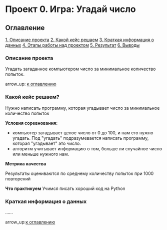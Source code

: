 # Проект 0. Игра: Угадай число

## Оглавление
[1. Описание проекта](https://github.com/dschrg/data_science/blob/main/README.md#Описание-проекта)
[2. Какой кейс решаем](https://github.com/dschrg/data_science/blob/main/README.md#Какой-кейс-решаем)
[3. Краткая информация о данных](https://github.com/dschrg/data_science/blob/main/README.md#Краткая-информация-о-данных)
[4. Этапы работы над проектом](https://github.com/dschrg/data_science/blob/main/README.md#Этапы-работы-над-проектом)
[5. Результат](https://github.com/dschrg/data_science/blob/main/README.md#Результат)
[6. Выводы](https://github.com/dschrg/data_science/blob/main/README.md#Выводы)

### Описание проекта
Угадать загаданное компьютером число за минимальное количество попыток.

arrow_up: [к оглавлению](https://github.com/dschrg/data_science/blob/main/README.md#Оглавление)

### Какой кейс решаем?

Нужно написать программу, которая угадывает число за минимальное количество попыток

**Условия соревнования:**
- компьютер загадывает целое число от 0 до 100, и нам его нужно угадать. Под "угадать" подразумевается написать программу, которая "угадывает" это число.
- алгоритм учитывает информацию о том, больше ли случайное число или меньше нужного нам.

**Метрика качества**

Результаты оцениваются по среднему количеству попыток при 1000 повторений

**Что практикуем**
Учимся писать хороший код на Python

### Краткая информация о данных
......

arrow_up:[к оглавлению](https://github.com/dschrg/data_science/blob/main/README.md#Оглавление)